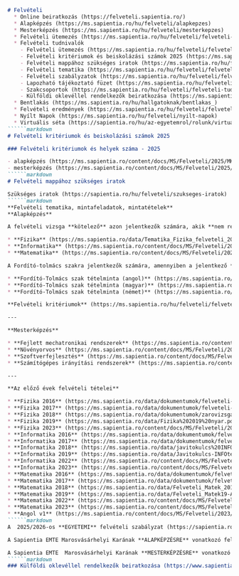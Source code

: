 ```markdown
# Felvételi
  * Online beiratkozás (https://felveteli.sapientia.ro/)
  * Alapképzés (https://ms.sapientia.ro/hu/felveteli/alapkepzes)
  * Mesterképzés (https://ms.sapientia.ro/hu/felveteli/mesterkepzes)
  * Felvételi ütemezés (https://ms.sapientia.ro/hu/felveteli/felveteli-utemezes)
  * Felvételi tudnivalók
    - Felvételi ütemezés (https://ms.sapientia.ro/hu/felveteli/felveteli-utemezes)
    - Felvételi kritériumok és beiskolázási számok 2025 (https://ms.sapientia.ro/hu/felveteli/felveteli-tudnivalok_/felveteli-kriteriumok-es-beiskolazasi-szamok-2025)
    - Felvételi mappához szükséges iratok (https://ms.sapientia.ro/hu/felveteli/felveteli-tudnivalok_/felveteli-mappahoz-szukseges-iratok)
    - Felvételi tematika (https://ms.sapientia.ro/hu/felveteli/felveteli-tudnivalok_/felveteli-tematika)
    - Felvételi szabályzatok (https://ms.sapientia.ro/hu/felveteli/felveteli-tudnivalok_/felveteli-szabalyzatok)
    - Lapozható tájékoztató füzet (https://ms.sapientia.ro/hu/felveteli/felveteli-tudnivalok_/lapozhato-tajekoztato-fuzet)
    - Szakcsoportok (https://ms.sapientia.ro/hu/felveteli/felveteli-tudnivalok_/szakcsoportok)
    - Külföldi oklevéllel rendelkezők beiratkozása (https://ms.sapientia.ro/hu/felveteli/felveteli-tudnivalok_/kulfoldi-oklevellel-rendelkezok-beiratkozasa)
  * Bentlakás (https://ms.sapientia.ro/hu/hallgatoknak/bentlakas_)
  * Felvételi eredmények (https://ms.sapientia.ro/hu/felveteli/felveteli-eredmenyek)
  * Nyílt Napok (https://ms.sapientia.ro/hu/felveteli/nyilt-napok)
  * Virtuális séta (https://sapientia.ro/hu/az-egyetemrol/rolunk/virtualis-seta)
``````markdown
# Felvételi kritériumok és beiskolázási számok 2025

### Felvételi kritériumok és helyek száma - 2025

- alapképzés (https://ms.sapientia.ro/content/docs/MS/Felveteli/2025/MK_szenatusra_Felveteli_kriteriumok_2025_Alapkepzes.pdf)
- mesterképzés (https://ms.sapientia.ro/content/docs/MS/Felveteli/2025/MK_szenatusra_Felveteli_kriteriumok_2025_Mesteri.pdf)
``````markdown
# Felvételi mappához szükséges iratok

Szükséges iratok (https://sapientia.ro/hu/felveteli/szukseges-iratok)
``````markdown
**Felvételi tematika, mintafeladatok, mintatételek**
**Alapképzés**

A felvételi vizsga **kötelező** azon jelentkezők számára, akik **nem rendelkeznek** érettségi írásbeli vizsga jeggyel **matematikából**, **informatikából** vagy **fizikából**, és az Automatika és alkalmazott informatika, Informatika, Számítástechnika, Infokommunikációs hálózatok és rendszerek (Távközlés), Mechatronika és Gépészmérnöki szakok egyikére jelentkeztek:

* **Fizika** (https://ms.sapientia.ro/data/Tematika_Fizika_felveteli_2016.pdf)
* **Informatika** (https://ms.sapientia.ro/content/docs/MS/Felveteli/2022/Felveteli_tematika_INFO.pdf)
* **Matematika** (https://ms.sapientia.ro/content/docs/MS/Felveteli/2022/Felveteli%20Tematika.pdf)

A Fordító-tolmács szakra jelentkezők számára, amennyiben a jelentkező **nem rendelkezik** a felvételi jegy **2. és/vagy 3.** összetevőjével (lásd a **Felvételi Szabályzat** (https://ms.sapientia.ro/hu/felveteli/felveteli-tudnivalok/felveteli-szabalyzatok) 5.7. fejezetét):

* **Fordító-Tolmács szak tételminta (angol)** (https://ms.sapientia.ro/content/docs/MS/Felveteli/2022/Sapientia%20EMTE%20Fordito%20tetelminta%20EN%202022.pdf)
* **Fordító-Tolmács szak tételminta (magyar)** (https://ms.sapientia.ro/content/docs/MS/Felveteli/2022/Sapientia%20EMTE%20Fordito%20tetelminta%20HU%202022.pdf)
* **Fordító-Tolmács szak tételminta (német)** (https://ms.sapientia.ro/content/docs/MS/Felveteli/2022/Sapientia%20EMTE%20Fordito%20tetelminta%20DE%202022.pdf)

**Felvételi kritériumok** (https://ms.sapientia.ro/hu/felveteli/felveteli-tudnivalok_/felveteli-kriteriumok-es-beiskolazasi-szamok-2024)

---

**Mesterképzés**

* **Fejlett mechatronikai rendszerek** (https://ms.sapientia.ro/content/docs/MS/Felv%C3%A9teli-tematika-FMR-2024-HU.pdf)
* **Növényorvos** (https://ms.sapientia.ro/content/docs/MS/Felveteli/2024/Novenyorvos%20MSc%20felveteli%20tematika%202024.pdf)
* **Szoftverfejlesztés** (https://ms.sapientia.ro/content/docs/MS/Felveteli/2022/SZF_Tematika_2022_2023_HU.pdf) / **RO** (https://ms.sapientia.ro/content/docs/MS/Tematica_2022_2023_RO.pdf)
* **Számítógépes irányítási rendszerek** (https://ms.sapientia.ro/content/docs/MS/Felveteli/2022/SZIR%20mesteri_Tematika_2022_javitott_PDF.pdf) / **RO** (https://ms.sapientia.ro/content/docs/MS/Szir_tematika_romanul.pdf)

---

**Az előző évek felvételi tételei**

* **Fizika 2016** (https://ms.sapientia.ro/data/dokumentumok/felveteli-2018/Fizika%202016(1).pdf)
* **Fizika 2017** (https://ms.sapientia.ro/data/dokumentumok/felveteli-2018/Fizika%202017.pdf)
* **Fizika 2018** (https://ms.sapientia.ro/data/dokumentumok/zarovizsga%20tematikak/Fizika_2018.pdf)
* **Fizika 2019** (https://ms.sapientia.ro/data/Fizika%202019%20nyar.pdf)
* **Fizika 2023** (https://ms.sapientia.ro/content/docs/MS/Felveteli/2023/Fizika%20felveteli%20t%C3%A9tel%202023.pdf) **(javítókulcs)** (https://ms.sapientia.ro/content/docs/MS/Felveteli/2023/Fizika%20felveteli%20javitokulcs%202023.pdf)
* **Informatika 2016** (https://ms.sapientia.ro/data/dokumentumok/felveteli-2018/Informatika%202016.pdf)
* **Informatika 2017** (https://ms.sapientia.ro/data/dokumentumok/felveteli-2018/Informatika%202017.pdf)
* **Informatika 2018** (https://ms.sapientia.ro/data/javitokulcs%20INFOtetel%202018.pdf)
* **Informatika 2019** (https://ms.sapientia.ro/data/Javitokulcs-INFOtetel%202019%20julius.pdf)
* **Informatika 2022** (https://ms.sapientia.ro/content/docs/MS/Felveteli/2022/OsziFelveteli_2022/DOC080922.pdf) **(javítókulcs)** (https://ms.sapientia.ro/content/docs/MS/Felveteli/2022/OsziFelveteli_2022/INFOtetel%202022_javitokulcs1_1.pdf)
* **Informatika 2023** (https://ms.sapientia.ro/content/docs/MS/Felveteli/2023/INFOtetel%202023%20szeptember_1.pdf) **(javítókulcs)** (https://ms.sapientia.ro/content/docs/MS/Felveteli/2023/javitokulcsINFO2023szeptember_1.pdf)
* **Matematika 2016** (https://ms.sapientia.ro/data/dokumentumok/felveteli-2018/Matematika%202016.pdf)
* **Matematika 2017** (https://ms.sapientia.ro/data/dokumentumok/felveteli-2018/Matematika%202017.pdf)
* **Matematika 2018** (https://ms.sapientia.ro/data/Felveteli_Matek_2018-A-Varians.pdf)
* **Matematika 2019** (https://ms.sapientia.ro/data/Felveteli_Matek19-A-VariansJAVITIKULCS.pdf)
* **Matematika 2022** (https://ms.sapientia.ro/content/docs/MS/Felveteli/2022/felveteli_matematika_honlapra_1.pdf)
* **Matematika 2023** (https://ms.sapientia.ro/content/docs/MS/Felveteli/2023/Felveteli_Matek2023SZEPT-B-Varians_1.pdf) **(javítókulcs)** (https://ms.sapientia.ro/content/docs/MS/Felveteli/2023/Felveteli_Matek2023SZEPT-B-VariansJAVITOKULCS_1.pdf)
* **Angol v1** (https://ms.sapientia.ro/content/docs/MS/Felveteli/2023/felv_23_oszi_4.pdf) • **v2** (https://ms.sapientia.ro/content/docs/MS/Felveteli/2023/felv_23_oszi_5.pdf) • **v3** (https://ms.sapientia.ro/content/docs/MS/Felveteli/2023/felv_23_oszi_6.pdf)
``````markdown
A  2025/2026-os **EGYETEMI** felvételi szabályzat (https://sapientia.ro/content/Szabalyzatok/HU/Felveteli-szabalyzat_2025.pdf) olvasható.

A Sapientia EMTE Marosvásárhelyi Karának **ALAPKÉPZÉSRE** vonatkozó felvételi szabályzata  (https://ms.sapientia.ro/content/docs/MS/Felveteli/2025/MK_Alapkepzes_felveteli_szabalyzat_2025-2026_vegleges.pdf) érhető el.

A Sapientia EMTE  Marosvásárhelyi Karának **MESTERKÉPZÉSRE** vonatkozó felvételi szabályzata (https://ms.sapientia.ro/content/docs/MS/MK_Mesterkepzes%20felveteli%20szabalyzat%202025-2026_vegleges_alairva.pdf)érhető el.
``````markdown
### Külföldi oklevéllel rendelkezők beiratkozása (https://www.sapientia.ro/hu/felveteli/kulfoldi-oklevellel-rendelkezoknek )
```